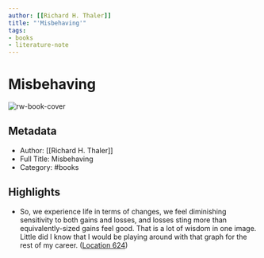 ```yaml
---
author: [[Richard H. Thaler]]
title: "'Misbehaving'"
tags: 
- books
- literature-note
---
```

# Misbehaving

![rw-book-cover](https://images-na.ssl-images-amazon.com/images/I/51dqaYXmQOL._SL200_.jpg)

## Metadata
- Author: [[Richard H. Thaler]]
- Full Title: Misbehaving
- Category: #books

## Highlights
- So, we experience life in terms of changes, we feel diminishing sensitivity to both gains and losses, and losses sting more than equivalently-sized gains feel good. That is a lot of wisdom in one image. Little did I know that I would be playing around with that graph for the rest of my career. ([Location 624](https://readwise.io/to_kindle?action=open&asin=B00NUB4GFQ&location=624))
